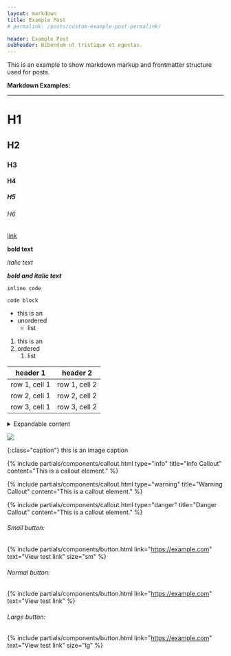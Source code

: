 ```yaml
---
layout: markdown
title: Example Post
# permalink: /posts/custom-example-post-permalink/

header: Example Post
subheader: Bibendum ut tristique et egestas.
---
```



This is an example to show markdown markup and frontmatter structure used for posts.



**Markdown Examples:**

---

# H1

## H2

### H3

#### H4

##### H5

###### H6

[link](/)

**bold text**

*italic text*

__*bold and italic text*__

`inline code`

```
code block
```

- this is an
- unordered
    - list

1. this is an
1. ordered
    1. list

header 1      | header 2
--------------|--------------
row 1, cell 1 | row 1, cell 2
row 2, cell 1 | row 2, cell 2
row 3, cell 1 | row 3, cell 2

<details markdown="1">
<summary>Expandable content</summary>
Peek a boo!

- I
  - see
    - you

```
code block
```
</details>


![](/assets/img/logo-black.svg)

{:class="caption"}
this is an image caption


{% include partials/components/callout.html 
  type="info"
  title="Info Callout"
  content="This is a callout element."
%}

{% include partials/components/callout.html 
  type="warning"
  title="Warning Callout"
  content="This is a callout element."
%}

{% include partials/components/callout.html 
  type="danger"
  title="Danger Callout"
  content="This is a callout element."
%}


###### Small button:
{% include partials/components/button.html
  link="https://example.com"
  text="View test link"
  size="sm"
%}

###### Normal button:
{% include partials/components/button.html
  link="https://example.com"
  text="View test link"
%}

###### Large button:
{% include partials/components/button.html
  link="https://example.com"
  text="View test link"
  size="lg"
%}



